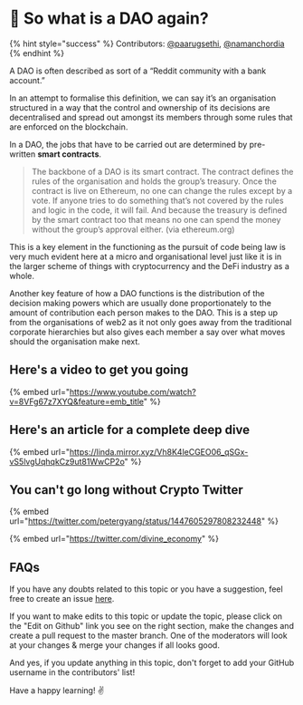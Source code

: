 # 🤔 So what is a DAO again?

{% hint style="success" %}
Contributors: [@paarugsethi](https://twitter.com/paarugsethi), [@namanchordia](https://twitter.com/namanchordia19)
{% endhint %}

A DAO is often described as sort of a “Reddit community with a bank account.”

In an attempt to formalise this definition, we can say it’s an organisation structured in a way that the control and ownership of its decisions are decentralised and spread out amongst its members through some rules that are enforced on the blockchain.

In a DAO, the jobs that have to be carried out are determined by pre-written **smart contracts**.

>The backbone of a DAO is its smart contract. The contract defines the rules of the organisation and holds the group’s treasury. Once the contract is live on Ethereum, no one can change the rules except by a vote. If anyone tries to do something that’s not covered by the rules and logic in the code, it will fail. And because the treasury is defined by the smart contract too that means no one can spend the money without the group’s approval either. (via ethereum.org)

This is a key element in the functioning as the pursuit of code being law is very much evident here at a micro and organisational level just like it is in the larger scheme of things with cryptocurrency and the DeFi industry as a whole.

Another key feature of how a DAO functions is the distribution of the decision making powers which are usually done proportionately to the amount of contribution each person makes to the DAO. This is a step up from the organisations of web2 as it not only goes away from the traditional corporate hierarchies but also gives each member a say over what moves should the organisation make next.

## Here's a video to get you going

{% embed url="https://www.youtube.com/watch?v=8VFg67z7XYQ&feature=emb_title" %}

## Here's an article for a complete deep dive

{% embed url="https://linda.mirror.xyz/Vh8K4leCGEO06_qSGx-vS5lvgUqhqkCz9ut81WwCP2o" %}

## You can't go long without Crypto Twitter

{% embed url="https://twitter.com/petergyang/status/1447605297808232448" %}

{% embed url="https://twitter.com/divine_economy" %}

## FAQs

If you have any doubts related to this topic or you have a suggestion, feel free to create an issue [here](https://github.com/SuperteamDAO/ground-zero/issues).

If you want to make edits to this topic or update the topic, please click on the "Edit on Github" link you see on the right section, make the changes and create a pull request to the master branch. One of the moderators will look at your changes & merge your changes if all looks good.

And yes, if you update anything in this topic, don't forget to add your GitHub username in the contributors' list!

Have a happy learning! ✌️
